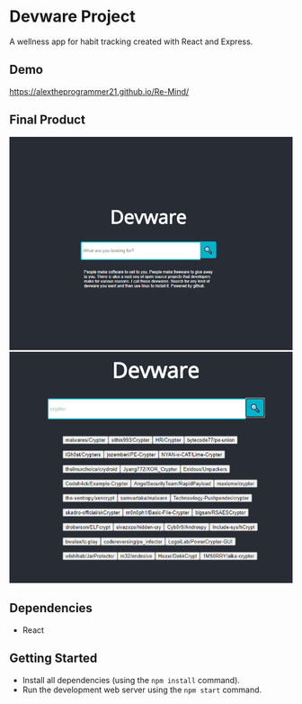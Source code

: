  # Devware Project

A wellness app for habit tracking created with React and Express.


## Demo

https://alextheprogrammer21.github.io/Re-Mind/

## Final Product

!["screenshot of homepage"](https://raw.githubusercontent.com/alextheprogrammer21/Devware/master/src/images/1.PNG)
!["screenshot of searched page"](https://raw.githubusercontent.com/alextheprogrammer21/Devware/master/src/images/2.PNG)

## Dependencies

- React

## Getting Started

- Install all dependencies (using the `npm install` command).
- Run the development web server using the `npm start` command.
